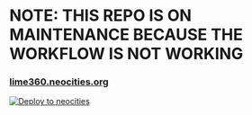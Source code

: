# NOTE: THIS REPO IS ON MAINTENANCE BECAUSE THE WORKFLOW IS NOT WORKING

### [lime360.neocities.org](https://lime360.neocities.org)
[![Deploy to neocities](https://github.com/lime360/website/actions/workflows/neocities.yml/badge.svg)](https://github.com/lime360/website/actions/workflows/neocities.yml)
